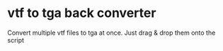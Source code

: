 # vtf to tga back converter

Convert multiple vtf files to tga at once.
Just drag & drop them onto the script
